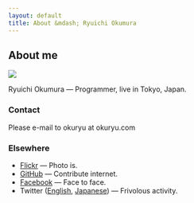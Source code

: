 ```yaml
---
layout: default
title: About &mdash; Ryuichi Okumura
---
```

## About me

![](http://farm3.static.flickr.com/2694/4365409418_370faa5929_m.jpg)

Ryuichi Okumura &mdash; Programmer, live in Tokyo, Japan.

### Contact

Please e-mail to okuryu at okuryu.com

### Elsewhere

- [Flickr](http://www.flickr.com/photos/okuryu/) &mdash; Photo is.
- [GitHub](https://github.com/okuryu) &mdash; Contribute internet.
- [Facebook](http://www.facebook.com/okuryu) &mdash; Face to face.
- Twitter ([English](http://twitter.com/okuryup), [Japanese](http://twitter.com/okuryu)) &mdash; Frivolous activity.
